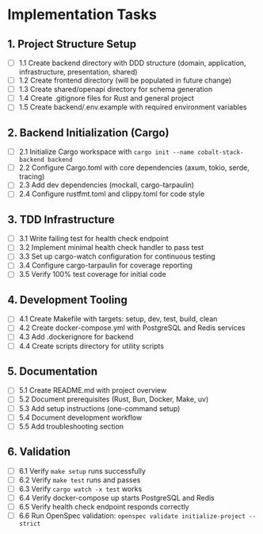 # Implementation Tasks

## 1. Project Structure Setup
- [ ] 1.1 Create backend directory with DDD structure (domain, application, infrastructure, presentation, shared)
- [ ] 1.2 Create frontend directory (will be populated in future change)
- [ ] 1.3 Create shared/openapi directory for schema generation
- [ ] 1.4 Create .gitignore files for Rust and general project
- [ ] 1.5 Create backend/.env.example with required environment variables

## 2. Backend Initialization (Cargo)
- [ ] 2.1 Initialize Cargo workspace with `cargo init --name cobalt-stack-backend backend`
- [ ] 2.2 Configure Cargo.toml with core dependencies (axum, tokio, serde, tracing)
- [ ] 2.3 Add dev dependencies (mockall, cargo-tarpaulin)
- [ ] 2.4 Configure rustfmt.toml and clippy.toml for code style

## 3. TDD Infrastructure
- [ ] 3.1 Write failing test for health check endpoint
- [ ] 3.2 Implement minimal health check handler to pass test
- [ ] 3.3 Set up cargo-watch configuration for continuous testing
- [ ] 3.4 Configure cargo-tarpaulin for coverage reporting
- [ ] 3.5 Verify 100% test coverage for initial code

## 4. Development Tooling
- [ ] 4.1 Create Makefile with targets: setup, dev, test, build, clean
- [ ] 4.2 Create docker-compose.yml with PostgreSQL and Redis services
- [ ] 4.3 Add .dockerignore for backend
- [ ] 4.4 Create scripts directory for utility scripts

## 5. Documentation
- [ ] 5.1 Create README.md with project overview
- [ ] 5.2 Document prerequisites (Rust, Bun, Docker, Make, uv)
- [ ] 5.3 Add setup instructions (one-command setup)
- [ ] 5.4 Document development workflow
- [ ] 5.5 Add troubleshooting section

## 6. Validation
- [ ] 6.1 Verify `make setup` runs successfully
- [ ] 6.2 Verify `make test` runs and passes
- [ ] 6.3 Verify `cargo watch -x test` works
- [ ] 6.4 Verify docker-compose up starts PostgreSQL and Redis
- [ ] 6.5 Verify health check endpoint responds correctly
- [ ] 6.6 Run OpenSpec validation: `openspec validate initialize-project --strict`
